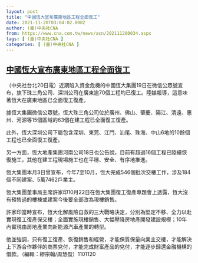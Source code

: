 ```yaml
---
layout: post
title: "中國恆大宣布廣東地區工程全面復工"
date: 2021-11-20T03:04:02.000Z
author: (臺)中央社CNA
from: https://www.cna.com.tw/news/acn/202111200034.aspx
tags: [ (臺)中央社CNA ]
categories: [ (臺)中央社CNA ]
---
```

<!--1637377442000-->
[中國恆大宣布廣東地區工程全面復工](https://www.cna.com.tw/news/acn/202111200034.aspx)
------

<div>
<div></div><div><p>（中央社台北20日電）近期陷入資金危機的中國恆大集團19日在微信公眾號宣布，旗下珠三角公司、深圳公司在廣東逾70個工程均已復工。陸媒報導，這意味著恆大在廣東地區已全面復工復產。</p><p>據恆大集團微信公眾號，恆大珠三角公司位於廣州、佛山、肇慶、陽江、清遠、惠州、河源等15個區域的63個在建工程已全面復工復產。</p><p>此外，恆大深圳公司下屬包含深圳、東莞、江門、汕尾、珠海、中山6地的10餘個工程也已全面復工復產。</p><p>另一方面，恆大地產集團河南公司18日也公告說，目前有超過16個工程已陸續恢復施工，其他在建工程現場施工也在平穩、安全、有序地推進。</p><p>恆大集團本月3日曾宣布，今年7至10月，恆大完成546個批次交樓工作，涉及184個不同建案、5萬7462戶業主。</p><p>恆大集團董事局主席許家印10月22日在恆大集團復工復產專題會上透露，恆大沒有預售過的樓棟或建案今後要全部改為現樓銷售。</p><p>許家印當時宣布，恆大化解風險自救的三大戰略決定，分別為堅定不移、全力以赴實現復工復產保交樓；全面實施現樓銷售、大幅壓降房地產開發建設規模；10年內實現由房地產業向新能源汽車產業的轉型。</p><p>他並強調，只有復工復產、恢復銷售和經營，才能保質保量向業主交樓，才能解決上下游合作夥伴的商票兌付，才能完成財富產品的兌付，才能逐步歸還金融機構的借款。（編輯：繆宗翰/周慧盈）1101120</p></div>
</div>
